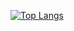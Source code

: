 [![Top Langs](https://github-readme-stats.vercel.app/api/top-langs/?username=matsufriends
)](https://github.com/anuraghazra/github-readme-stats)
